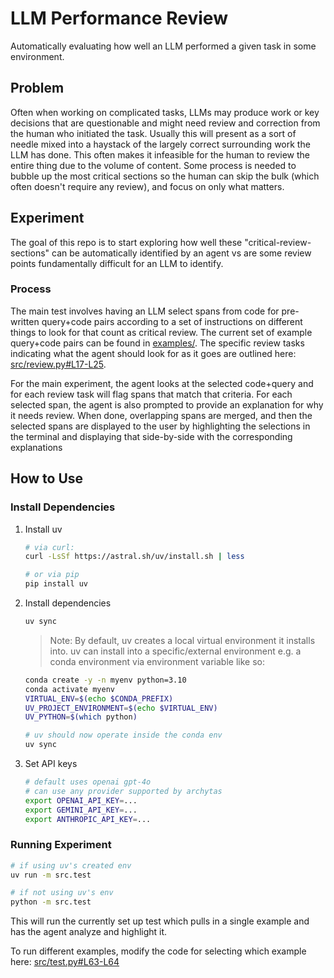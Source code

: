 # LLM Performance Review
Automatically evaluating how well an LLM performed a given task in some environment. 


## Problem
Often when working on complicated tasks, LLMs may produce work or key decisions that are questionable and might need review and correction from the human who initiated the task. Usually this will present as a sort of needle mixed into a haystack of the largely correct surrounding work the LLM has done. This often makes it infeasible for the human to review the entire thing due to the volume of content. Some process is needed to bubble up the most critical sections so the human can skip the bulk (which often doesn't require any review), and focus on only what matters.

## Experiment
The goal of this repo is to start exploring how well these "critical-review-sections" can be automatically identified by an agent vs are some review points fundamentally difficult for an LLM to identify.

### Process
The main test involves having an LLM select spans from code for pre-written query+code pairs according to a set of instructions on different things to look for that count as critical review. The current set of example query+code pairs can be found in [examples/](examples/). The specific review tasks indicating what the agent should look for as it goes are outlined here: [src/review.py#L17-L25](src/review.py#L17-L25).

For the main experiment, the agent looks at the selected code+query and for each review task will flag spans that match that criteria. For each selected span, the agent is also prompted to provide an explanation for why it needs review. When done, overlapping spans are merged, and then the selected spans are displayed to the user by highlighting the selections in the terminal and displaying that side-by-side with the corresponding explanations


## How to Use
### Install Dependencies
1. Install uv
    ```bash
    # via curl:
    curl -LsSf https://astral.sh/uv/install.sh | less
    
    # or via pip
    pip install uv
    ```

1. Install dependencies
    ```bash
    uv sync
    ```

    > Note: By default, uv creates a local virtual environment it installs into. uv can install into a specific/external environment e.g. a conda environment via environment variable like so:
    ```bash
    conda create -y -n myenv python=3.10
    conda activate myenv
    VIRTUAL_ENV=$(echo $CONDA_PREFIX)
    UV_PROJECT_ENVIRONMENT=$(echo $VIRTUAL_ENV)
    UV_PYTHON=$(which python)
    
    # uv should now operate inside the conda env
    uv sync
    ```

1. Set API keys

    ```bash
    # default uses openai gpt-4o
    # can use any provider supported by archytas
    export OPENAI_API_KEY=...
    export GEMINI_API_KEY=...
    export ANTHROPIC_API_KEY=...
    ```

### Running Experiment
```bash
# if using uv's created env
uv run -m src.test

# if not using uv's env
python -m src.test
```
This will run the currently set up test which pulls in a single example and has the agent analyze and highlight it.

To run different examples, modify the code for selecting which example here:
[src/test.py#L63-L64](src/test.py#L63-L64)